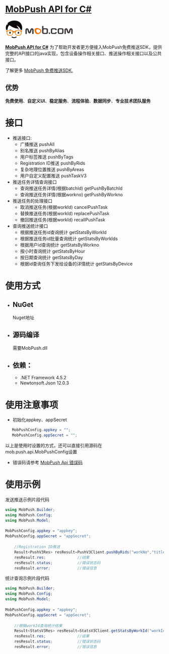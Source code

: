  # [MobPush API for C#](http://wiki.mob.com/mobpush-rest-api-接口文档/)

![image](https://github.com/MOBX/MOB-SMS-WEBAPI/blob/master/doc/images/logo.png)

**[MobPush API for C#](http://wiki.mob.com/mobpush-rest-api-接口文档/)** 
为了帮助开发者更方便接入MobPush免费推送SDK，提供完整的API接口的java实现，包含设备操作相关接口、推送操作相关接口以及公共接口。

了解更多 [MobPush 免费推送SDK.](http://mobpush.mob.com)


## 优势

**免费使用**、**自定义UI**、**稳定服务**、**流程体验**、**数据同步**、**专业技术团队服务**

# 接口
* 推送接口:
	* 广播推送 pushAll
    * 别名推送 pushByAlias
    * 用户标签推送 pushByTags
    * Registration ID推送 pushByRids
    * 复杂地理位置推送 pushByAreas
    * 用户自定义配置推送 pushTaskV3         
* 推送任务详情查询接口
	* 查询推送任务详情(根据batchId) getPushByBatchId
	* 查询推送任务详情(根据workno) getPushByWorkno
* 推送任务的处理接口
    * 取消推送任务(根据workId) cancelPushTask
    * 替换推送任务(根据workId) replacePushTask
    * 撤回推送任务(根据workId) recallPushTask
* 查询推送统计接口
    * 根据推送任务id查询统计 getStatsByWorkId
    * 根据推送任务id批量查询统计 getStatsByWorkIds
    * 根据用户id查询统计 getStatsByWorkno
    * 按小时查询统计 getStatsByHour
    * 按日期查询统计 getStatsByDay
    * 根据id查询任务下发给设备的详情统计 getStatsByDevice
       




# 使用方式

* ## NuGet
    Nuget地址

* ## 源码编译
    需要MobPush.dll

* ## 依赖：
    * .NET Framework 4.5.2
    * Newtonsoft.Json 12.0.3


 
# 使用注意事项
* 初始化appkey、appSecret
```Java
   MobPushConfig.appkey = "";
   MobPushConfig.appSecret = "";
```
以上是使用时设置的方式，还可以直接引用源码在mob.push.api.MobPushConfig设置

* 错误码请参考 
  [MobPush Api 错误码](http://wiki.mob.com/mobpush-rest-api-接口文档/#map-6)



# 使用示例 

发送推送示例片段代码

```C#
using MobPush.Builder;
using MobPush.Config;
using MobPush.Model;

MobPushConfig.appkey = "appkey";
MobPushConfig.appSecret = "appSecret";

    //Registration ID推送
    Result<PushV3Res> resResult=PushV3Client.pushByRids("workNo","title","content","rid");
    resResult.res;              //结果
    resResult.status;           //错误状态码
    resResult.error;            //错误信息 

```

统计查询示例片段代码

```C#
using MobPush.Builder;
using MobPush.Config;
using MobPush.Model;

MobPushConfig.appkey = "appkey";
MobPushConfig.appSecret = "appSecret";

    //根据workId查询统计结果
    Result<StatsV3Res> resResult=StatsV3Client.getStatsByWorkId("workId");
    resResult.res;              //结果
    resResult.status;           //错误状态码
    resResult.error;            //错误信息 

```
